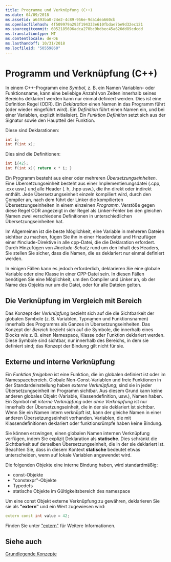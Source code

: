 ```yaml
---
title: Programme und Verknüpfung (C++)
ms.date: 04/09/2018
ms.assetid: a6493ba0-24e2-4c89-956e-9da1dea660cb
ms.openlocfilehash: 4f509979a293f194333e610fbdae7be9d32ec121
ms.sourcegitcommit: 6052185696adca270bc9bdbec45a626dd89cdcdd
ms.translationtype: MT
ms.contentlocale: de-DE
ms.lasthandoff: 10/31/2018
ms.locfileid: "50559860"
---
```

# <a name="program-and-linkage-c"></a>Programm und Verknüpfung (C++)

In einem C++-Programm eine *Symbol*, z. B. ein Namen Variablen- oder Funktionsname, kann eine beliebige Anzahl von Zeiten innerhalb seines Bereichs deklariert werden kann nur einmal definiert werden. Dies ist eine Definition Regel (ODR). Ein *Deklaration* einen Namen in das Programm führt (oder wieder eingeführt wird). Ein *Definition* führt einen Namen ein, und bei einer Variablen, explizit initialisiert. Ein *Funktion Definition* setzt sich aus der Signatur sowie den Hauptteil der Funktion.

Diese sind Deklarationen:

```cpp
int i;
int f(int x);
```

Dies sind die Definitionen:

```cpp
int i{42};
int f(int x){ return x * i; }
```

Ein Programm besteht aus einer oder mehreren *Übersetzungseinheiten*. Eine Übersetzungseinheit besteht aus einer Implementierungsdatei (.cpp, .cxx usw.) und alle Header (. h, .hpp usw.), die ihn direkt oder indirekt enthält. Jede Übersetzungseinheit einzeln kompiliert wird, durch den Compiler an, nach dem führt der Linker die kompilierten Übersetzungseinheiten in einem einzelnen *Programm*. Verstöße gegen diese Regel ODR angezeigt in der Regel als Linker-Fehler bei den gleichen Namen zwei verschiedene Definitionen in unterschiedlichen Übersetzungseinheiten hat.

Im Allgemeinen ist die beste Möglichkeit, eine Variable in mehreren Dateien sichtbar zu machen, fügen Sie ihn in einer Headerdatei und Hinzufügen einer #include-Direktive in alle cpp-Datei, die die Deklaration erfordert. Durch Hinzufügen von *#include-Schutz* rund um den Inhalt des Headers, Sie stellen Sie sicher, dass die Namen, die es deklariert nur einmal definiert werden.

In einigen Fällen kann es jedoch erforderlich, deklarieren Sie eine globale Variable oder eine Klasse in einer CPP-Datei sein. In diesen Fällen benötigen Sie eine Möglichkeit, um den Compiler und Linker an, ob der Name des Objekts nur um die Datei, oder für alle Dateien gelten.

## <a name="linkage-vs-scope"></a>Die Verknüpfung im Vergleich mit Bereich

Das Konzept der *Verknüpfung* bezieht sich auf die die Sichtbarkeit der globalen Symbole (z. B. Variablen, Typnamen und Funktionsnamen) innerhalb des Programms als Ganzes in Übersetzungseinheiten. Das Konzept der *Bereich* bezieht sich auf die Symbole, die innerhalb eines Blocks wie z. B. einen Namespace, Klasse oder Funktion deklariert werden. Diese Symbole sind sichtbar, nur innerhalb des Bereichs, in dem sie definiert sind; das Konzept der Bindung gilt nicht für sie.

## <a name="external-vs-internal-linkage"></a>Externe und interne Verknüpfung

Ein *Funktion freigeben* ist eine Funktion, die im globalen definiert ist oder im Namespacebereich. Globale Non-Const-Variablen und freie Funktionen in der Standardeinstellung haben *externe Verknüpfung*; sind sie in jeder Übersetzungseinheit im Programm sichtbar. Aus diesem Grund kann keine anderen globales Objekt (Variable, Klassendefinition, usw.), Namen haben. Ein Symbol mit *interne Verknüpfung* oder *ohne Verknüpfung* ist nur innerhalb der Übersetzungseinheit, die in der sie deklariert ist sichtbar. Wenn Sie ein Namen intern verknüpft ist, kann der gleiche Namen in einer anderen Übersetzungseinheit vorhanden. Variablen, die mit Klassendefinitionen deklariert oder funktionsrümpfe haben keine Bindung.

Sie können erzwingen, einen globalen Namen internen Verknüpfung verfügen, indem Sie explizit Deklaration als **statische**. Dies schränkt die Sichtbarkeit auf derselben Übersetzungseinheit, die in der sie deklariert ist. Beachten Sie, dass in diesem Kontext **statische** bedeutet etwas unterscheiden, wenn auf lokale Variablen angewendet wird.

Die folgenden Objekte eine interne Bindung haben, wird standardmäßig:
- const-Objekte
- "constexpr"-Objekte
- Typedefs
- statische Objekte im Gültigkeitsbereich des namespace

Um eine const Objekt externe Verknüpfung zu gewähren, deklarieren Sie sie als **"extern"** und ein Wert zugewiesen wird:

```cpp
extern const int value = 42;
```

Finden Sie unter ["extern"](extern-cpp.md) für Weitere Informationen.

## <a name="see-also"></a>Siehe auch

[Grundlegende Konzepte](../cpp/basic-concepts-cpp.md)
